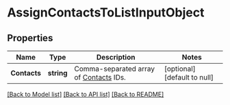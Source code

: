 # AssignContactsToListInputObject

## Properties
Name | Type | Description | Notes
------------ | ------------- | ------------- | -------------
**Contacts** | **string** | Comma-separated array of [Contacts](https://docs.textmagic.com/#tag/Contacts) IDs. | [optional] [default to null]

[[Back to Model list]](../README.md#documentation-for-models) [[Back to API list]](../README.md#documentation-for-api-endpoints) [[Back to README]](../README.md)


